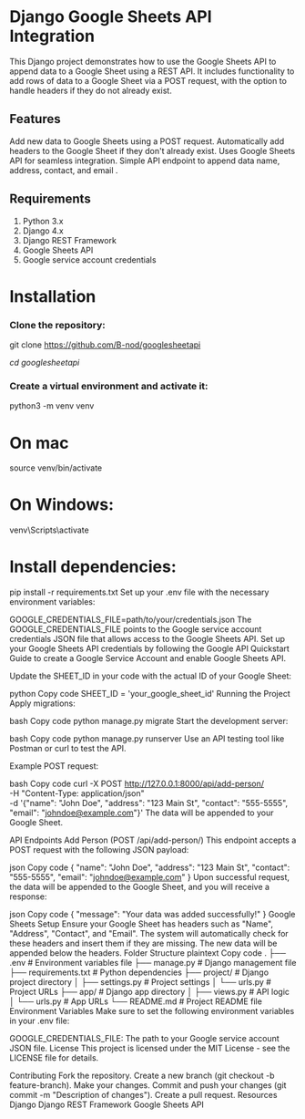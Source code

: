 # Django Google Sheets API Integration
This Django project demonstrates how to use the Google Sheets API to append data to a Google Sheet using a REST API. It includes functionality to add rows of data to a Google Sheet via a POST request, with the option to handle headers if they do not already exist.

## Features
Add new data to Google Sheets using a POST request.
Automatically add headers to the Google Sheet if they don't already exist.
Uses Google Sheets API for seamless integration.
Simple API endpoint to append data  name, address, contact, and email .

## Requirements
1. Python 3.x
2. Django 4.x
3. Django REST Framework
4. Google Sheets API
5. Google service account credentials

# Installation
### Clone the repository:
git clone https://github.com/B-nod/googlesheetapi

*cd googlesheetapi* 

### Create a virtual environment and activate it:

python3 -m venv venv
# On mac
source venv/bin/activate  
# On Windows: 
venv\Scripts\activate

# Install dependencies:
pip install -r requirements.txt
Set up your .env file with the necessary environment variables:

GOOGLE_CREDENTIALS_FILE=path/to/your/credentials.json
The GOOGLE_CREDENTIALS_FILE points to the Google service account credentials JSON file that allows access to the Google Sheets API.
Set up your Google Sheets API credentials by following the Google API Quickstart Guide to create a Google Service Account and enable Google Sheets API.

Update the SHEET_ID in your code with the actual ID of your Google Sheet:

python
Copy code
SHEET_ID = 'your_google_sheet_id'
Running the Project
Apply migrations:

bash
Copy code
python manage.py migrate
Start the development server:

bash
Copy code
python manage.py runserver
Use an API testing tool like Postman or curl to test the API.

Example POST request:

bash
Copy code
curl -X POST http://127.0.0.1:8000/api/add-person/ \
-H "Content-Type: application/json" \
-d '{"name": "John Doe", "address": "123 Main St", "contact": "555-5555", "email": "johndoe@example.com"}'
The data will be appended to your Google Sheet.

API Endpoints
Add Person (POST /api/add-person/)
This endpoint accepts a POST request with the following JSON payload:

json
Copy code
{
    "name": "John Doe",
    "address": "123 Main St",
    "contact": "555-5555",
    "email": "johndoe@example.com"
}
Upon successful request, the data will be appended to the Google Sheet, and you will receive a response:

json
Copy code
{
    "message": "Your data was added successfully!"
}
Google Sheets Setup
Ensure your Google Sheet has headers such as "Name", "Address", "Contact", and "Email".
The system will automatically check for these headers and insert them if they are missing.
The new data will be appended below the headers.
Folder Structure
plaintext
Copy code
.
├── .env                  # Environment variables file
├── manage.py             # Django management file
├── requirements.txt      # Python dependencies
├── project/              # Django project directory
│   ├── settings.py       # Project settings
│   └── urls.py           # Project URLs
├── app/                  # Django app directory
│   ├── views.py          # API logic
│   └── urls.py           # App URLs
└── README.md             # Project README file
Environment Variables
Make sure to set the following environment variables in your .env file:

GOOGLE_CREDENTIALS_FILE: The path to your Google service account JSON file.
License
This project is licensed under the MIT License - see the LICENSE file for details.

Contributing
Fork the repository.
Create a new branch (git checkout -b feature-branch).
Make your changes.
Commit and push your changes (git commit -m "Description of changes").
Create a pull request.
Resources
Django
Django REST Framework
Google Sheets API